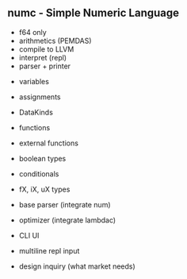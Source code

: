 ## numc - Simple Numeric Language

+ f64 only
+ arithmetics (PEMDAS)
+ compile to LLVM
+ interpret (repl)
+ parser + printer

- variables

- assignments

- DataKinds

- functions
- external functions
- boolean types
- conditionals

- fX, iX, uX types

- base parser (integrate num)

- optimizer (integrate lambdac)

- CLI UI

- multiline repl input

- design inquiry (what market needs)